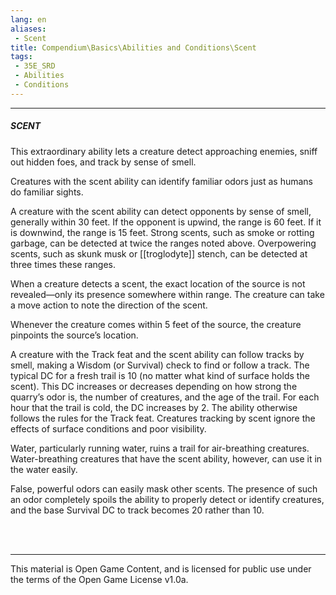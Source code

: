 ```yaml
---
lang: en
aliases:
 - Scent
title: Compendium\Basics\Abilities and Conditions\Scent
tags: 
 - 35E_SRD
 - Abilities
 - Conditions
---
```


---
##### SCENT

This extraordinary ability lets a creature detect approaching enemies, sniff out hidden foes, and track by sense of smell.

Creatures with the scent ability can identify familiar odors just as humans do familiar sights.

A creature with the scent ability can detect opponents by sense of smell, generally within 30 feet. If the opponent is upwind, the range is 60 feet. If it is downwind, the range is 15 feet. Strong scents, such as smoke or rotting garbage, can be detected at twice the ranges noted above. Overpowering scents, such as skunk musk or [[troglodyte]] stench, can be detected at three times these ranges.

When a creature detects a scent, the exact location of the source is not revealed—only its presence somewhere within range. The creature can take a move action to note the direction of the scent.

Whenever the creature comes within 5 feet of the source, the creature pinpoints the source’s location.

A creature with the Track feat and the scent ability can follow tracks by smell, making a Wisdom (or Survival) check to find or follow a track. The typical DC for a fresh trail is 10 (no matter what kind of surface holds the scent). This DC increases or decreases depending on how strong the quarry’s odor is, the number of creatures, and the age of the trail. For each hour that the trail is cold, the DC increases by 2. The ability otherwise follows the rules for the Track feat. Creatures tracking by scent ignore the effects of surface conditions and poor visibility.

Water, particularly running water, ruins a trail for air-breathing creatures. Water-breathing creatures that have the scent ability, however, can use it in the water easily.

False, powerful odors can easily mask other scents. The presence of such an odor completely spoils the ability to properly detect or identify creatures, and the base Survival DC to track becomes 20 rather than 10.



<br><br>



---



This material is Open Game Content, and is licensed for public use under the terms of the Open Game License v1.0a.

